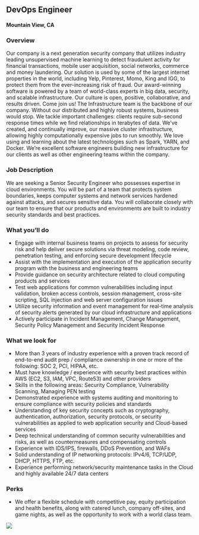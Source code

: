 ## DevOps Engineer 
#### Mountain View, CA

### Overview
Our company is a next generation security company that utilizes industry leading unsupervised machine learning to detect fraudulent activity for financial transactions, mobile user acquisition, social networks, commerce and money laundering. Our solution is used by some of the largest internet properties in the world, including Yelp, Pinterest, Momo, King and IGG, to protect them from the ever-increasing risk of fraud. Our award-winning software is powered by a team of world-class experts in big data, security, and scalable infrastructure. Our culture is open, positive, collaborative, and results driven. Come join us!
The Infrastructure team is the backbone of our company. Without our distributed and highly robust systems, business would stop. We tackle important challenges: clients require sub-second response times while we find relationships in terabytes of data. We’ve created, and continually improve, our massive cluster infrastructure, allowing highly computationally expensive jobs to run smoothly. We love using and learning about the latest technologies such as Spark, YARN, and Docker. We’re excellent software engineers building new infrastructure for our clients as well as other engineering teams within the company.

### Job Description
We are seeking a Senior Security Engineer who possesses expertise in cloud environments. You will be part of a team that protects system boundaries, keeps computer systems and network services hardened against attacks, and secures sensitive data. You will collaborate closely with our team to ensure that our products and environments are built to industry security standards and best practices.

### What you’ll do
+ Engage with internal business teams on projects to assess for security risk and help deliver secure solutions via threat modeling, code review, penetration testing, and enforcing secure development lifecycle
+ Assist with the implementation and execution of the application security program with the business and engineering teams
+ Provide guidance on security architecture related to cloud computing products and services
+ Test web applications for common vulnerabilities including input validation, broken access controls, session management, cross-site scripting, SQL injection and web server configuration issues
+ Utilize security information and event management for real-time analysis of security alerts generated by our cloud infrastructure and applications
+ Actively participate in Incident Management, Change Management, Security Policy Management and Security Incident Response

### What we look for
+ More than 3 years of industry experience with a proven track record of end-to-end audit prep / compliance ownership in one or more of the following: SOC 2, PCI, HIPAA, etc.
+ Must have knowledge / experience with security best practices within AWS (EC2, S3, IAM, VPC, Route53) and other providers
+ Skills in the following areas: Security Compliance, Vulnerability Scanning, Managing PEN testing
+ Demonstrated experience with systems auditing and monitoring to ensure compliance with security policies and standards
+ Understanding of key security concepts such as cryptography, authentication, authorization, security protocols, or security vulnerabilities as applied to web application security and Cloud-based services
+ Deep technical understanding of common security vulnerabilities and risks, as well as countermeasures and compensating controls
+ Experience with IDS/IPS, firewalls, DDoS Prevention, and WAFs
+ Solid understanding of IP networking protocols: IPv4/6, TCP/UDP, DHCP, HTTPS, FTP, etc.
+ Experience performing network/security maintenance tasks in the Cloud and highly available 24/7 data centers

### Perks
+ We offer a flexible schedule with competitive pay, equity participation and health benefits, along with catered lunch, company off-sites, and game nights, as well as the opportunity to work with a world class team.


[<img src='https://dabuttonfactory.com/button.png?t=Apply&f=Calibri-Bold&ts=24&tc=fff&tshs=1&tshc=000&hp=20&vp=8&c=5&bgt=gradient&bgc=3d85c6&ebgc=073763'>](https://letsrockit.co/users/auth/github?job_id=rgf0yvzpc29y-security-engineer-senior)
